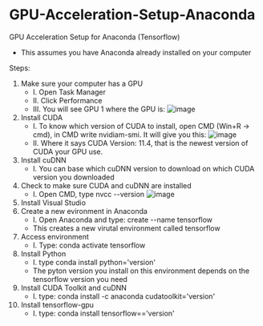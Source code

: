 # GPU-Acceleration-Setup-Anaconda
GPU Acceleration Setup for Anaconda (Tensorflow)

* This assumes you have Anaconda already installed on your computer

Steps:
1) Make sure your computer has a GPU
    * I. Open Task Manager
    * II. Click Performance
    * III. You will see GPU 1 where the GPU is: 
    ![image](https://user-images.githubusercontent.com/54815820/140799800-048e83fb-8dfe-4ae0-b81f-d283c478010b.png)
2) Install CUDA
    * I. To know which version of CUDA to install, open CMD (Win+R -> cmd), in CMD write nvidiam-smi. It will give you this: 
    ![image](https://user-images.githubusercontent.com/54815820/140800610-a6c2bc94-7d1b-4914-a75c-29fe762e2186.png)
    * II. Where it says CUDA Version: 11.4, that is the newest version of CUDA your GPU use.
3) Install cuDNN
    * I. You can base which cuDNN version to download on which CUDA version you downloaded
4) Check to make sure CUDA and cuDNN are installed
    * I. Open CMD, type nvcc --version 
    ![image](https://user-images.githubusercontent.com/54815820/140802208-5088f9d3-790d-4174-bcf7-758c59938174.png)
5) Install Visual Studio
6) Create a new evironment in Anaconda
    * I. Open Anaconda and type: create --name tensorflow
    * This creates a new virutal environment called tensorflow
7) Access environment
    * I. Type: conda activate tensorflow
8) Install Python
    * I. type conda install python='version'
    * The pyton version you install on this environment depends on the tensorflow version you need
9) Install CUDA Toolkit and cuDNN
    * I. type: conda install -c anaconda cudatoolkit='version'
10) Install tensorflow-gpu
    * I. type: conda install tensorflow=='version'
